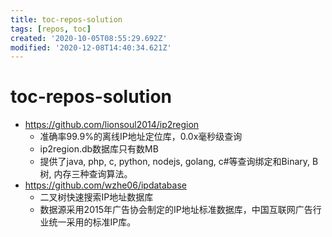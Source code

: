 ```yaml
---
title: toc-repos-solution
tags: [repos, toc]
created: '2020-10-05T08:55:29.692Z'
modified: '2020-12-08T14:40:34.621Z'
---
```


# toc-repos-solution

- https://github.com/lionsoul2014/ip2region
  - 准确率99.9%的离线IP地址定位库，0.0x毫秒级查询
  - ip2region.db数据库只有数MB
  - 提供了java, php, c, python, nodejs, golang, c#等查询绑定和Binary, B树, 内存三种查询算法。
- https://github.com/wzhe06/ipdatabase
  - 二叉树快速搜索IP地址数据库
  - 数据源采用2015年广告协会制定的IP地址标准数据库，中国互联网广告行业统一采用的标准IP库。
